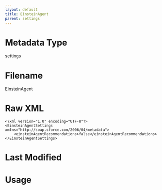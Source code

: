 ```yaml
---
layout: default
title: EinsteinAgent
parent: settings
---
```

# Metadata Type
settings


# Filename 
EinsteinAgent


# Raw XML
```
<?xml version="1.0" encoding="UTF-8"?>
<EinsteinAgentSettings xmlns="http://soap.sforce.com/2006/04/metadata">
    <einsteinAgentRecommendations>false</einsteinAgentRecommendations>
</EinsteinAgentSettings>
```


# Last Modified


# Usage
